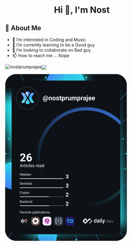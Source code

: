 <h1 align="center">Hi 👋, I'm Nost</h1>

## 🚀 About Me

- 👀 I’m interested in Coding and Music
- 🌱 I’m currently learning to be a Good guy
- 💞️ I’m looking to collaborate on Bad guy
- 📫 How to reach me ... Nope

<img align="left" src="https://github-readme-stats.vercel.app/api/top-langs?username=nostprumprajee&show_icons=true&locale=en&layout=compact" alt="nostprumprajee" />

<img align="center" src="https://github-readme-stats.vercel.app/api/?username=nostprumprajee&theme=dracula" />

<a href="https://app.daily.dev/nostprumprajee"><img src="https://github.com/nostprumprajee/nostprumprajee/blob/main/devcard.svg" width="400" alt="Nost Dev Card"/></a>




<!---
nostprumprajee/nostprumprajee is a ✨ special ✨ repository because its `README.md` (this file) appears on your GitHub profile.
You can click the Preview link to take a look at your changes.
--->
